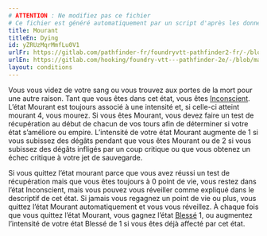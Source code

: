 ```yaml
---
# ATTENTION : Ne modifiez pas ce fichier
# Ce fichier est généré automatiquement par un script d'après les données du module Foundry VTT officiel et de sa traduction
title: Mourant
titleEn: Dying
id: yZRUzMqrMmfLu0V1
urlFr: https://gitlab.com/pathfinder-fr/foundryvtt-pathfinder2-fr/-/blob/master/data/conditionitems/yZRUzMqrMmfLu0V1.htm
urlEn: https://gitlab.com/hooking/foundry-vtt---pathfinder-2e/-/blob/master/packs/data/conditionitems.db/dying.json
layout: conditions
---
```

Vous vous videz de votre sang ou vous trouvez aux portes de la mort pour une autre raison. Tant que vous êtes dans cet état, vous êtes [Inconscient](inconscient.md). L’état Mourant est toujours associé à une intensité et, si celle-ci atteint mourant 4, vous mourez. Si vous êtes Mourant, vous devez faire un test de récupération au début de chacun de vos tours afin de déterminer si votre état s’améliore ou empire. L’intensité de votre état Mourant augmente de 1 si vous subissez des dégâts pendant que vous êtes Mourant ou de 2 si vous subissez des dégâts infligés par un coup critique ou que vous obtenez un échec critique à votre jet de sauvegarde.

Si vous quittez l’état mourant parce que vous avez réussi un test de récupération mais que vous êtes toujours à 0 point de vie, vous restez dans l’état Inconscient, mais vous pouvez vous réveiller comme expliqué dans le descriptif de cet état. Si jamais vous regagnez un point de vie ou plus, vous quittez l’état Mourant automatiquement et vous vous réveillez. À chaque fois que vous quittez l’état Mourant, vous gagnez l’état [Blessé](blessé.md) 1, ou augmentez l’intensité de votre état Blessé de 1 si vous êtes déjà affecté par cet état.
